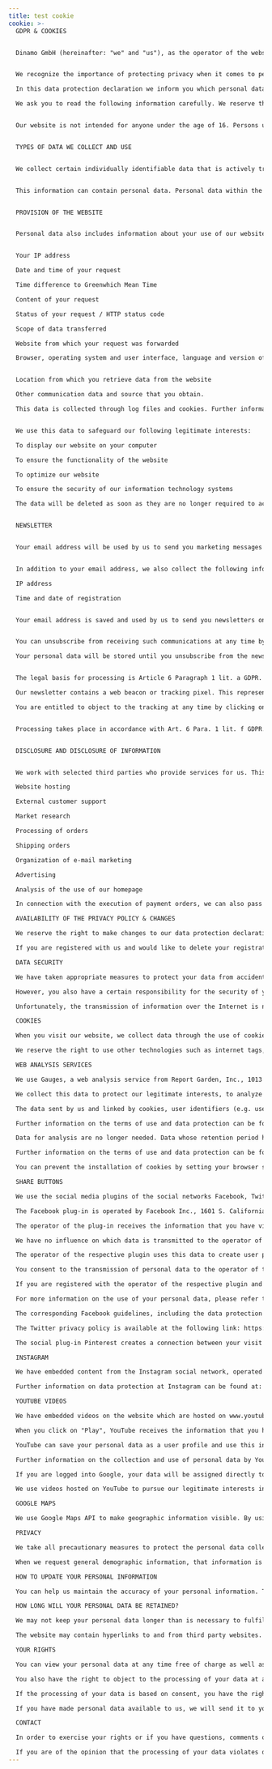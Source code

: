 ```yaml
---
title: test cookie
cookie: >-
  GDPR & COOKIES


  Dinamo GmbH (hereinafter: "we" and "us"), as the operator of the website www.abcdinamo.com, is responsible for the personal data of users (hereinafter: "you") of the website within the meaning of data protection laws and, under certain circumstances, European General Data Protection Regulation ("GDPR”).


  We recognize the importance of protecting privacy when it comes to personal and financial information. We therefore only collect, process and use your personal data in accordance with the content of this data protection declaration and the applicable data protection laws, in particular the GDPR.

  In this data protection declaration we inform you which personal data we collect, process and use about you when you use our website or in e-mails, texts and other electronic messages between you and us.

  We ask you to read the following information carefully. We reserve the right to change the data protection declaration from time to time. Please check these regularly.


  Our website is not intended for anyone under the age of 16. Persons under the age of 16 are not authorized to provide personal data on or on our website. We would like to point out that we do not knowingly collect data from persons under the age of 16. If you are under 16 years of age, we ask you not to register on our website, not to make purchases on our website, not to use any interactive or public comment functions on this website and not to provide any information about yourself, including your name To pass on your address, telephone number, email address or a user name to us. If we come to the knowledge that we have collected or received personal data from a person under the age of 16 without verification of parental consent, this data will be deleted. If you suspect that we may have data from or about a person under the age of 16, please contact us at the email address or postal address given in the CONTACT section.


  TYPES OF DATA WE COLLECT AND USE


  We collect certain individually identifiable data that is actively transmitted by you through the website and through cookies, flash cookies, web beacons and other tracking technologies.


  This information can contain personal data. Personal data within the meaning of this data protection declaration is all information about an identified or identifiable natural person. Such personal information may include your full name, title, birthday, email address (es), billing address (es), shipping address (es), phone number (s), password to access your account, credit card information, shopping samples and product interests . We use personal data primarily for the purpose for which you originally made them available to us (ie for the sale and delivery of products, to provide the desired newsletter, etc.), to improve our products and services, to Market research, for personalized marketing and for creating customer profiles.


  PROVISION OF THE WEBSITE


  Personal data also includes information about your use of our website. In this context, we collect the following data from you:


  Your IP address

  Date and time of your request

  Time difference to Greenwhich Mean Time

  Content of your request

  Status of your request / HTTP status code

  Scope of data transferred

  Website from which your request was forwarded

  Browser, operating system and user interface, language and version of your browser


  Location from which you retrieve data from the website

  Other communication data and source that you obtain.

  This data is collected through log files and cookies. Further information about cookies can be found below in this data protection declaration.


  We use this data to safeguard our following legitimate interests:

  To display our website on your computer

  To ensure the functionality of the website

  To optimize our website

  To ensure the security of our information technology systems

  The data will be deleted as soon as they are no longer required to achieve the purpose for which they were collected.


  NEWSLETTER


  Your email address will be used by us to send you marketing messages by email. You will only receive such marketing messages if you have registered on our website to receive our newsletter.


  In addition to your email address, we also collect the following information from you:

  IP address

  Time and date of registration


  Your email address is saved and used by us to send you newsletters on a regular basis. It will not be passed on to third parties. The other information is collected to prevent misuse of our services and the email address entered.


  You can unsubscribe from receiving such communications at any time by following the unsubscribe instructions within the newsletter or by emailing us at mail@abcdinamo.com with the unsubscribe you want.

  Your personal data will be stored until you unsubscribe from the newsletter or you revoke your consent.


  The legal basis for processing is Article 6 Paragraph 1 lit. a GDPR.

  Our newsletter contains a web beacon or tracking pixel. This represents a one-pixel image that is stored on our website. We use this technology to analyze your usage behavior. These data are collected and evaluated in pseudonymised form and are not linked to your personal data.

  You are entitled to object to the tracking at any time by clicking on the link contained in every newsletter email or by informing us of your objection by email or letter. This information will be deleted after you have unsubscribed from the newsletter.


  Processing takes place in accordance with Art. 6 Para. 1 lit. f GDPR.


  DISCLOSURE AND DISCLOSURE OF INFORMATION


  We work with selected third parties who provide services for us. This is done for the purpose of maintaining our website, to ensure communication with our customers and to provide other services. The personal data that we receive via our website can only be accessed by these third parties on our behalf. We do not authorize these service providers to use your personal data for any other purpose. The following services are provided for us by service providers:

  Website hosting

  External customer support

  Market research

  Processing of orders

  Shipping orders

  Organization of e-mail marketing

  Advertising

  Analysis of the use of our homepage

  In connection with the execution of payment orders, we can also pass on personal data to financial institutions or other third parties. Your personal data will not be passed on to third parties unless there is a legal obligation to do so. Such an obligation may exist in connection with a legal claim or procedure or if this is necessary to safeguard our rights or legitimate interests or to safeguard the rights and legitimate interests of third parties.

  AVAILABILITY OF THE PRIVACY POLICY & CHANGES

  We reserve the right to make changes to our data protection declaration from time to time. The updated data protection declarations will be published on our website. We therefore recommend that you check this page from time to time, especially each time you use the website.

  If you are registered with us and would like to delete your registration and your personal data from our database, please click on the unsubscribe link. Please keep your personal information correct, current and complete by regularly updating your personal account or by contacting us as indicated below.

  DATA SECURITY

  We have taken appropriate measures to protect your data from accidental loss, unauthorized access, use, modification or disclosure.

  However, you also have a certain responsibility for the security of your data. If you have received a password from us for access to certain areas of our website or if you have chosen one yourself, you are responsible for the confidentiality of this password. We ask you not to pass on your password. We also advise you to be careful when passing on information in public areas of our website. Information that you share in public areas can be viewed by anyone who uses the website.

  Unfortunately, the transmission of information over the Internet is not completely secure. Although we do our best to protect your data, we cannot guarantee the security of your personal data transmitted to our website. The transmission of personal data is therefore at your own risk. We are not responsible for circumventing data protection settings or security measures on the website.

  COOKIES

  When you visit our website, we collect data through the use of cookies. This information includes the IP address of your computer and / or internet service provider, the date and time you accessed the website, the internet address of websites from which you accessed our website, the computer technology you use and your movements and Preferences on our website. We can also use cookies to collect information related to future visits to the website (e.g. to remember your username and password), to recognize you as a previous visitor and to keep track of your activities on the website. You can set your browser so that it notifies you when a cookie is being sent or that it rejects cookies completely, with the result that certain functions of the website may no longer be used.

  We reserve the right to use other technologies such as internet tags, web beacons and navigation data collection tools. It is used primarily to manage our website and systems, to protect them, to improve them and to better understand the preferences of visitors to our website, as well as to identify server problems, to compile statistics on the use of the website, to access others Advertise websites on the Internet and personalize offers. The data collected by cookies and other tracking technologies can be combined with personal data by us.

  WEB ANALYSIS SERVICES

  We use Gauges, a web analysis service from Report Garden, Inc., 1013 Center Road, Suite 403-B, Wilmington, Delaware 19805, USA. Gauges may use cookies, text files that are saved on your computer and that enable your use of the website to be analyzed. The information generated by the cookie about your usage is usually transmitted to a Report Garden server in the USA and may be saved there. The IP address transmitted by your browser as part of Gauges will not be merged with other Report Garden data.

  We collect this data to protect our legitimate interests, to analyze the use of the website, to improve it and to make it more interesting for you.

  The data sent by us and linked by cookies, user identifiers (e.g. user IDs) or advertising identifiers are automatically deleted after the data is no longer required for the analysis. Data whose retention period has expired are automatically deleted once a month.

  Further information on the terms of use and data protection can be found at: https://get.gaug.es/terms/ or https://reportgarden.com/privacy-policy.

  Data for analysis are no longer needed. Data whose retention period has expired are automatically deleted once a month.

  Further information on the terms of use and data protection can be found at: https://get.gaug.es/terms/ or https://reportgarden.com/privacy-policy.

  You can prevent the installation of cookies by setting your browser software accordingly. In this context, we would like to point out that the full use of all information on our website may not be guaranteed.

  SHARE BUTTONS

  We use the social media plugins of the social networks Facebook, Twitter and Pinterest on the website.

  The Facebook plug-in is operated by Facebook Inc., 1601 S. California Ave, Palo Alto, CA 94304, USA ("Facebook"). The Twitter plug-in from Inc., 1355 Market St, Suite 900, San Francisco, CA 94103, USA ("Twitter") and the Pinterest plug-in from Pinterest Europe Ltd., Palmerston House, 2nd Floor, Fenian Street, Dublin 2, Ireland (“Pinterest”).

  The operator of the plug-in receives the information that you have visited the page in which the plug-in was integrated and the information contained in the log files as described above. This happens regardless of whether you are registered with the respective operator. By activating the plugin, personal data is transmitted to the operator of the respective plugin and stored on servers in the USA.

  We have no influence on which data is transmitted to the operator of the respective plugin, nor can we determine the extent to which the operator collects personal data, for what purpose this data is used and how long it is stored.

  The operator of the respective plugin uses this data to create user profiles that are used for advertising, market research and / or to optimize its website. Such use of personal data takes place in particular to present you with advertising that corresponds to your interests and to inform other users about your activities on the website. You are entitled to object to the creation of profiles. In order to be able to exercise this right, you must send a request to the operator of the corresponding plugin.

  You consent to the transmission of personal data to the operator of the respective plugin by clicking and activating the corresponding plugin. The processing of personal data is based on the legal basis of Art. 6 Paragraph 1 lit. a GDPR.

  If you are registered with the operator of the respective plugin and logged in to your personal account, the operator of the corresponding plugin can link your visit to the website to your personal account. When you interact with the relevant plugins, this information is also stored in your personal account and made available to your contacts.

  For more information on the use of your personal data, please refer to the data protection declaration of the operator of the respective plugin.

  The corresponding Facebook guidelines, including the data protection guideline, are available at: http://www.facebook.com/policy; Facebook is after the EU-U.S. Privacy Shield Framework certified: https://www.privacyshield.gov/EU-US-Framework

  The Twitter privacy policy is available at the following link: https://twitter.com/privacy; Twitter is after the EU-U.S. Privacy Shield Framework certified: https://www.privacyshield.gov/EU-US-Framework.

  The social plug-in Pinterest creates a connection between your visit to our website and the social media platform Pinterest. The social plug-in informs the third-party provider that you have visited our website and can prompt the third-party provider to receive cookies that it previously placed on your computer. You can find more information on this at (https://help.pinterest.com/en/articles/all-about-pinterest-browser-button#Web)

  INSTAGRAM

  We have embedded content from the Instagram social network, operated by Instagram, Inc. 1601 Willow Road, Menlo Park, CA, 94025 USA ("Instagram") on our website. If you are logged into your personal Instagram account and click on the embedded content, you can connect the content to your personal Instagram account. This enables Instagram to link your visit to the website to your personal Instagram account. As the operator of the website, we do not know what data is transmitted to Instagram when you click on the embedded content. To the best of our knowledge, data is only transferred to Instagram when you click on the embedded content.

  Further information on data protection at Instagram can be found at: http://instagram.com/about/legal/privacy/.

  YOUTUBE VIDEOS

  We have embedded videos on the website which are hosted on www.youtube.com and can be played directly on the website. Youtube is a service from Youtube LLC, 901 Cherry Ave, San Bruno, CA 94066, USA ("Youtube"). All videos are integrated in the extended data protection mode. This means that no personal data is transmitted to Youtube before you play the video.

  When you click on "Play", YouTube receives the information that you have accessed the corresponding subpage of our website on which the integrated video is located. YouTube also uses cookies to collect information about visitors to the website and to transmit this data to YouTube. This happens regardless of whether you are registered with YouTube or logged into your personal account. If you are logged in to your personal account, YouTube can link your visit to the website to your personal account.

  YouTube can save your personal data as a user profile and use this information for marketing, research and / or website optimization. This information is used in particular to display personalized advertising, regardless of whether you are registered with YouTube or not. You are entitled to object to the creation of profiles. This right is exercised by submitting a request to YouTube.

  Further information on the collection and use of personal data by YouTube and your associated rights can be found in the YouTube data protection declaration: www.youtube.com/privacy

  If you are logged into Google, your data will be assigned directly to your account. If you do not want the assignment to your profile on YouTube, you must log out before activating the button.

  We use videos hosted on YouTube to pursue our legitimate interests in presenting you with content in an appealing and optimized form. The basis for the processing is Art. 6 Para. 1 lit. f GDPR.

  GOOGLE MAPS

  We use Google Maps API to make geographic information visible. By using Google Maps, Google processes information about your use of the maps and functions provided by Google. Further information on the processing of personal data at Google can be found in the Google data protection provisions: http://www.google.com/policies/privacy

  PRIVACY

  We take all precautionary measures to protect the personal data collected on our website. We \[and third parties commissioned by us] store information on servers within Switzerland and the EU. Occasionally, we hire other companies to provide services on our behalf. This includes, for example, the packaging, dispatch and delivery of goods purchased from us, the dispatch of postal items and the processing of event registrations. The companies commissioned with these services are only provided with the information that they need to provide the service. The companies are prohibited from using the information for other purposes.

  When we request general demographic information, that information is limited to reporting purposes; the users remain anonymous. Telephone numbers, email addresses, and postal addresses are never shared with third parties for demographic reporting.

  HOW TO UPDATE YOUR PERSONAL INFORMATION

  You can help us maintain the accuracy of your personal information. This is done by updating the information in the "Login" area. Here you can change or add your name, billing and shipping addresses, title, birthday, telephone number, e-mail address, your order history or your content preferences. If at any time you would like to update your information or settings, or if you would prefer not to receive communications from us, you can update your settings in "Login". For technical questions and troubleshooting your personal data, please contact our customer service at any time at mail@abcdinamo.com.

  HOW LONG WILL YOUR PERSONAL DATA BE RETAINED?

  We may not keep your personal data longer than is necessary to fulfill the purposes for which your personal data was collected, unless we are expressly obliged to keep your personal data longer under applicable law.

  The website may contain hyperlinks to and from third party websites. If you follow a hyperlink to one of these websites, please note that we cannot accept any responsibility or guarantee for third-party content or data protection conditions. Please ensure that you are familiar with the applicable data protection conditions before you submit personal data to this website.

  YOUR RIGHTS

  You can view your personal data at any time free of charge as well as information about their origin, recipients or categories of recipients to whom this data is passed on and request the purpose of storage and, if necessary, its correction and / or deletion and / or restriction of its processing.

  You also have the right to object to the processing of your data at any time, provided that the processing is carried out to safeguard one of our legitimate interests. In this case, your data will only be processed if we can demonstrate compelling legitimate reasons for the processing that outweigh your interest in excluding the processing, or the processing serves to assert, exercise or defend our claims.

  If the processing of your data is based on consent, you have the right to withdraw this at any time. In this case we will no longer process your data unless we are permitted by law. The permissibility of the processing of your data, which took place before your revocation, is not affected by your revocation.

  If you have made personal data available to us, we will send it to you on request in machine-readable form for use by other providers.

  CONTACT

  In order to exercise your rights or if you have questions, comments or suggestions regarding the collection, processing and use of your personal data by us, please contact us at mail@abcdinamo.com or by post to Dinamo GmbH, c / o Fabian Harb Paim, Riehenstrasse 90, CH-4058 Basel.

  If you are of the opinion that the processing of your data violates data protection laws, you have the right to lodge a complaint with a supervisory authority.
---
```


